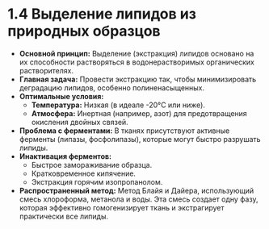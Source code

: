 # 1.4 Выделение липидов из природных образцов

*   **Основной принцип:** Выделение (экстракция) липидов основано на их способности растворяться в водонерастворимых органических растворителях.
*   **Главная задача:** Провести экстракцию так, чтобы минимизировать деградацию липидов, особенно полиненасыщенных.
*   **Оптимальные условия:**
    *   **Температура:** Низкая (в идеале -20°C или ниже).
    *   **Атмосфера:** Инертная (например, азот) для предотвращения окисления двойных связей.
*   **Проблема с ферментами:** В тканях присутствуют активные ферменты (липазы, фосфолипазы), которые могут быстро разрушать липиды.
*   **Инактивация ферментов:**
    *   Быстрое замораживание образца.
    *   Кратковременное кипячение.
    *   Экстракция горячим изопропанолом.
*   **Распространенный метод:** Метод Блайя и Дайера, использующий смесь хлороформа, метанола и воды. Эта смесь создает одну фазу, которая эффективно гомогенизирует ткань и экстрагирует практически все липиды.

